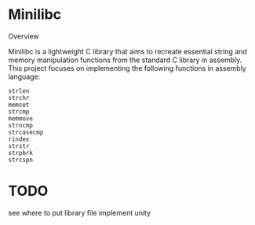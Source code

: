 # Minilibc
Overview

Minilibc is a lightweight C library that aims to recreate essential string and memory manipulation functions from the standard C library in assembly. This project focuses on implementing the following functions in assembly language:

    strlen
    strchr
    memset
    strcmp
    memmove
    strncmp
    strcasecmp
    rindex
    strstr
    strpbrk
    strcspn

# TODO
see where to put library file
implement unity

